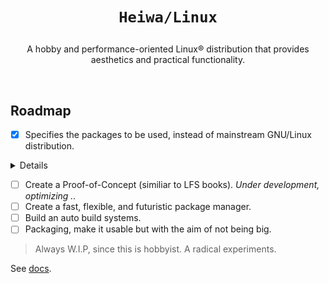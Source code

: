 # <p align="center">`Heiwa/Linux`</p>
<p align="center">A hobby and performance-oriented Linux® distribution that provides aesthetics and practical functionality.</p>

<br>

## Roadmap <img alt="" align="right" src="https://badges.pufler.dev/visits/heiwalinux/heiwa?style=flat-square&label=&color=000000&logo=GitHub&logoColor=white&labelColor=373e4d"/>
- [x] Specifies the packages to be used, instead of mainstream GNU/Linux distribution.

<details>
<summary>Details</summary>

<br>

> |  ?  | Kernel and Userspace                               | Packages                  | Extended Description           |
> |:---:|----------------------------------------------------|:-------------------------:|--------------------------------|
> |  ✓  | Low-level Standard Libraries and Toolchain         | Clang/LLVM                | Clean, Fast, and Modern.       |
> |  ✓  | C Dynamic Memory Allocator                         | Microsoft mimalloc        | Excellent performance.         |
> |  ✓  | Linux Kernel Patchset                              | Xanmod-CacULE             | Optimized performance.         |
> |  ✓  | C Runtime Library                                  | musl                      | Clean, but not fast as Glibc.  |
> |  ✓  | Build System Tools                                 | GNU                       | Most packages depend.          |
> |  ✓  | Native Language Support                            | Gettext-tiny              | Stub of bloated GNU Gettext.   |
> |  ✓  | Secure Socket Layer Library                        | OpenSSL                   | Full-featured and Robust.      |
> |  ✓  | Curses (terminal control) Library                  | NetBSD Curses             | Smaller than GNU Ncurses.      |
> |  ✓  | Command Line Interpreter or Shell                  | GNU Bash                  | Best implementation.           |
> |  ✓  | Line-editing and History-capabilities Library      | GNU Readline              | Best implementation.           |
> |  ✓  | Deflate or Inflate Algorithm Compression Library   | Zlib-ng                   | Next generation.               |
> |  ✓  | Unified Interface for Querying Installed Libraries | Pkgconf                   | No circular dependencies.      |
> |  ✓  | Gzip Data Compressor and Decompressor              | Pigz                      | Parallel threads support.      |
> |  ✓  | Most Userspace Utility Programs                    | Toybox                    | No circular dependencies.      |
> |  ✓  | Init and Service Manager                           | OpenRC                    | Sophisticated version of SysV. |
> |  ✓  | Default Text-editor                                | GNU Nano                  | I don't use *Vim. :stuck_out_tongue_winking_eye: |

> Maybe init switches to [finit](https://github.com/troglobit/finit) if that fits. See also [mimalloc](https://github.com/microsoft/mimalloc).
> 
> [See the reference about alternate packages.](https://wiki.musl-libc.org/alternatives.html)

</details>

- [ ] Create a Proof-of-Concept (similiar to LFS books). *Under development, optimizing ..*
- [ ] Create a fast, flexible, and futuristic package manager.
- [ ] Build an auto build systems.
- [ ] Packaging, make it usable but with the aim of not being big.
> Always W.I.P, since this is hobbyist. A radical experiments.

See [docs](./docs).
